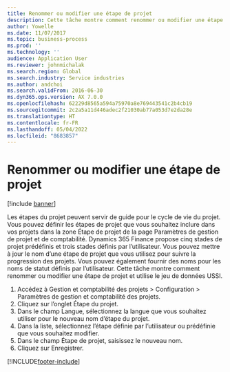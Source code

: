 ```yaml
---
title: Renommer ou modifier une étape de projet
description: Cette tâche montre comment renommer ou modifier une étape de projet.
author: Yowelle
ms.date: 11/07/2017
ms.topic: business-process
ms.prod: ''
ms.technology: ''
audience: Application User
ms.reviewer: johnmichalak
ms.search.region: Global
ms.search.industry: Service industries
ms.author: andchoi
ms.search.validFrom: 2016-06-30
ms.dyn365.ops.version: AX 7.0.0
ms.openlocfilehash: 62229d8565a594a75970a8e769443541c2b4cb19
ms.sourcegitcommit: 2c2a5a11d446adec2f21030ab77a053d7e2da28e
ms.translationtype: HT
ms.contentlocale: fr-FR
ms.lasthandoff: 05/04/2022
ms.locfileid: "8683857"
---
```

# <a name="rename-or-modify-a-project-stage"></a>Renommer ou modifier une étape de projet

[!include [banner](../../includes/banner.md)]

Les étapes du projet peuvent servir de guide pour le cycle de vie du projet. Vous pouvez définir les étapes de projet que vous souhaitez inclure dans vos projets dans la zone Étape de projet de la page Paramètres de gestion de projet et de comptabilité. Dynamics 365 Finance propose cinq stades de projet prédéfinis et trois stades définis par l’utilisateur. Vous pouvez mettre à jour le nom d’une étape de projet que vous utilisez pour suivre la progression des projets. Vous pouvez également fournir des noms pour les noms de statut définis par l’utilisateur. Cette tâche montre comment renommer ou modifier une étape de projet et utilise le jeu de données USSI.

1. Accédez à Gestion et comptabilité des projets > Configuration > Paramètres de gestion et comptabilité des projets.
2. Cliquez sur l’onglet Étape du projet.
3. Dans le champ Langue, sélectionnez la langue que vous souhaitez utiliser pour le nouveau nom d’étape du projet.
4. Dans la liste, sélectionnez l’étape définie par l’utilisateur ou prédéfinie que vous souhaitez modifier. 
5. Dans le champ Étape de projet, saisissez le nouveau nom.
6. Cliquez sur Enregistrer.


[!INCLUDE[footer-include](../../includes/footer-banner.md)]